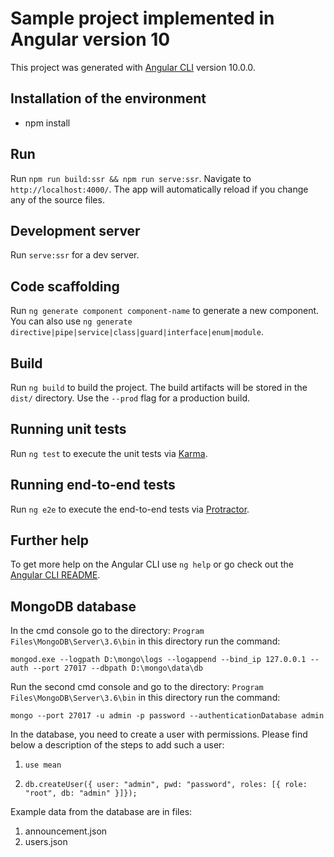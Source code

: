 # Sample project implemented in Angular version 10

This project was generated with [Angular CLI](https://github.com/angular/angular-cli) version 10.0.0.

## Installation of the environment

- npm install

## Run
Run `npm run build:ssr && npm run serve:ssr`. Navigate to `http://localhost:4000/`. The app will automatically reload if you change any of the source files.

## Development server

Run `serve:ssr` for a dev server.

## Code scaffolding

Run `ng generate component component-name` to generate a new component. You can also use `ng generate directive|pipe|service|class|guard|interface|enum|module`.

## Build

Run `ng build` to build the project. The build artifacts will be stored in the `dist/` directory. Use the `--prod` flag for a production build.

## Running unit tests

Run `ng test` to execute the unit tests via [Karma](https://karma-runner.github.io).

## Running end-to-end tests

Run `ng e2e` to execute the end-to-end tests via [Protractor](http://www.protractortest.org/).

## Further help

To get more help on the Angular CLI use `ng help` or go check out the [Angular CLI README](https://github.com/angular/angular-cli/blob/master/README.md).

## MongoDB database

In the cmd console go to the directory: `Program Files\MongoDB\Server\3.6\bin` in this directory run the command:

`mongod.exe --logpath D:\mongo\logs --logappend --bind_ip 127.0.0.1 --auth --port 27017 --dbpath D:\mongo\data\db`

Run the second cmd console and go to the directory: `Program Files\MongoDB\Server\3.6\bin` in this directory run the command:

`mongo --port 27017 -u admin -p password --authenticationDatabase admin`

In the database, you need to create a user with permissions. Please find below a description of the steps to add such a user:

1. `use mean`

2. `db.createUser({ user: "admin", pwd: "password", roles: [{ role: "root", db: "admin" }]});`


Example data from the database are in files:

1. announcement.json
2. users.json






